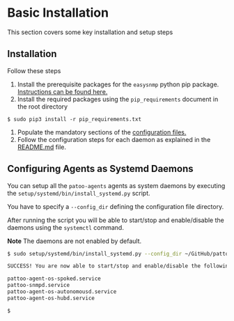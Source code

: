 # Basic Installation

This section covers some key installation and setup steps

## Installation
Follow these steps

1. Install the prerequisite packages for the `easysnmp` python pip package. [Instructions can be found here.](https://easysnmp.readthedocs.io/en/latest/)
1. Install the required packages using the `pip_requirements` document in the root directory
```
$ sudo pip3 install -r pip_requirements.txt
```
1. Populate the mandatory sections of the [configuration files.](CONFIGURATION.md)
1. Follow the configuration steps for each daemon as explained in the [README.md](README.md) file.


## Configuring Agents as Systemd Daemons

You can setup all the `patoo-agents` agents as system daemons by executing the `setup/systemd/bin/install_systemd.py` script.

You have to specify a `--config_dir` defining the configuration file directory.

After running the script you will be able to start/stop and enable/disable the daemons using the `systemctl` command.

**Note** The daemons are not enabled by default.

```bash
$ sudo setup/systemd/bin/install_systemd.py --config_dir ~/GitHub/pattoo-agents/etc

SUCCESS! You are now able to start/stop and enable/disable the following systemd services:

pattoo-agent-os-spoked.service
pattoo-snmpd.service
pattoo-agent-os-autonomousd.service
pattoo-agent-os-hubd.service

$
```

